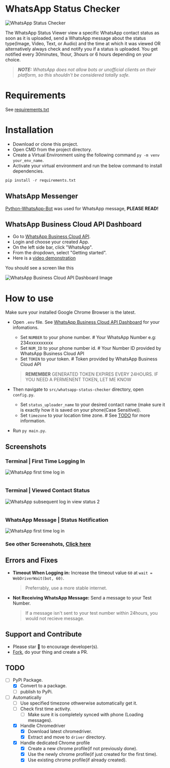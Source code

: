 # WhatsApp Status Checker

![WhatsApp Status Checker](static/images/WhatsApp%20Status%20Checker.png)

The WhatsApp Status Viewer view a specific WhatsApp contact status as soon as it is uploaded, send a WhatsApp message about the status type(Image, Video, Text, or  Audio) and the time at which it was viewed OR alternatively always check and notify you if a status is uploaded. You get notified every 30minutes, 1hour, 3hours or 6 hours depending on your choice.

> _**NOTE:** WhatsApp does not allow bots or unofficial clients on their platform, so this shouldn't be considered totally safe._

# Requirements

See [requirements.txt]


# Installation
  - Download or clone this project.
  - Open CMD from the project directory.
  - Create a Virtual Environment using the following command `py -m venv your_env_name`.
  - Activate your virtual environment and run the below command to install dependencies.

```python
pip install -r requirements.txt
```

## WhatsApp Messenger

[Python-WhatsApp-Bot] was used for WhatsApp message, **PLEASE READ!**

## WhatsApp Business Cloud API Dashboard
  - Go to [WhatsApp Business Cloud API].
  - Login and choose your created App.
  - On the left side bar, click "WhatsApp".
  - From the dropdown, select "Getting started".
  - Here is a [video demonstration](https://youtu.be/yQZsrGnJfcg)

You should see a screen like this 

![WhatsApp Business Cloud API Dashboard Image](static/images/WhatsApp%20Business%20Cloud%20API%20Dashboard.png)

# How to use

Make sure your installed Google Chrome Browser is the latest.
  
  - Open `.env` file. See [WhatsApp Business Cloud API Dashboard] for your infomations.
    - Set `NUMBER` to your phone number. # Your WhatsApp Number e.g: 234xxxxxxxxxx
    - Set `NUM_ID` to your phone number id. # Your Number ID provided by WhatsApp Business Cloud API
    - Set `TOKEN` to your token. # Token provided by WhatsApp Business Cloud API
    > **REMEMBER** GENERATED TOKEN EXPIRES EVERY 24HOURS. IF YOU NEED A PERMENENT TOKEN, LET ME KNOW

  - Then navigate to `src/whatsapp-status-checker` directory, open `config.py`.
    - Set `status_uploader_name` to your desired contact name (make sure it is exactly how it is saved on your phone(Case Sensitive)).
    - Set `timezone` to your location time zone. # See [TODO] for more information.
  
  - Run `py main.py`.

## Screenshots

### Terminal | First Time Logging In
![WhatsApp first time log in](static/images/WhatsApp%20first%20time%20log%20in.png)
#
### Terminal | Viewed Contact Status 
![WhatsApp subsequent log in view status 2](static/images/WhatsApp%20subsequent%20log%20in%20view%20status%202.png)
#
### WhatsApp Message | Status Notification
![WhatsApp first time log in](static/images/WhatsApp%20Notification%20Status%20Message.png)
### See other Screenshots, [Click here](static/images)

## Errors and Fixes

- **Timeout When Logging in:** Increase the timeout value `60` at `wait = WebDriverWait(bot, 60)`.
  > Preferrably, use a more stable internet.
- **Not Receiving WhatsApp Message:** Send a message to your Test Number.
  > If a message isn't sent to your test number within 24hours, you would not recieve message.

## Support and Contribute
- Please star 🌟 to encourage developer(s).
- [Fork], do your thing and create a PR.

## TODO
- [ ] PyPi Package.
    - [x] Convert to a package.
    - [ ] publish to PyPi.
- [ ] Automatically
  - [ ] Use specified timezone othwerwise automatically get it.
  - [ ] Check first time activity.
    - [ ] Make sure it is completely synced with phone (Loading messages).
  - [x] Handle Chromedriver
    - [x] Download latest chromedriver.
    - [x] Extract and move to `driver` directory.
  - [x] Handle dedicated Chrome profile 
    - [x] Create a new chrome profile(if not previously done).
    - [x] Use the newly chrome profile(if just created for the first time).
    - [x] Use existing chrome profile(if already created).

[requirements.txt]: <requirements.txt>
[WhatsApp Web]: <https://web.whatsapp.com/>
[Fork]: <https://github.com/KrAsH-CoD3/WhatsApp-Status-Checker/fork/>
[Python-WhatsApp-Bot]: <https://github.com/Radi-dev/python-whatsapp-bot/>
[ChromeDriver]: <https://googlechromelabs.github.io/chrome-for-testing/>
[WhatsApp Business Cloud API]: <https://developers.facebook.com/products/whatsapp/>
[WhatsApp Business Cloud API Dashboard]: <README.md#WhatsApp-Business-Cloud-API-Dashboard>
[Todo]: <README.md#TODO>
